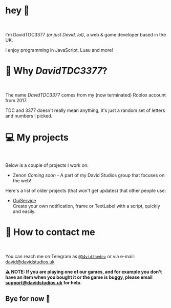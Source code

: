 
  
 <a id="hello-there"> 
 <h1>hey 👋</h1>
 <br> 
  
 I'm DavidTDC3377 <i>(or just David, lol)</I>, a web & game developer based in the UK. 
   
 I enjoy programming in JavaScript, Luau and more! 
 
 <a id="why-rblx"> 
 <h1> 🤔 Why <i>DavidTDC3377</i>?</h1>
 <br> 
  
 The name *DavidTDC3377* comes from my (now terminated) Roblox account from 2017. 

TDC and 3377 doesn't really mean anything, it's just a random set of letters and numbers I picked.
  
  
 <a id="my-projects"> 
<h1> 💻 My projects </h1>
 <br> 
  
 Below is a couple of projects I work on: 
  
 * Zenon *Coming soon* - A part of my David Studios group that focuses on the web!
  
 Here's a list of older projects (that won't get updates) that other people use: 
  
 * [GuiService](https://github.com/DavidStudios/GuiService)     
  Create your own notification, frame or TextLabel with a script, quickly and easily. 
  
 <a id="contact-me"> 
 <h1> 💬 How to contact me </h1>
 <br> 
  
 You can reach me on Telegram as [`@D4vidthedev`](https://t.me/D4vidthedev) or via e-mail: [david@davidstudios.uk](mailto:david@davidstudios.uk) 

**⚠️ NOTE: If you are playing one of our games, and for example you don't have an item when you bought it or the game is buggy, please email [support@davidstudios.uk](mailto:support@davidstudios.uk) for help.**
  
## Bye for now 👋
